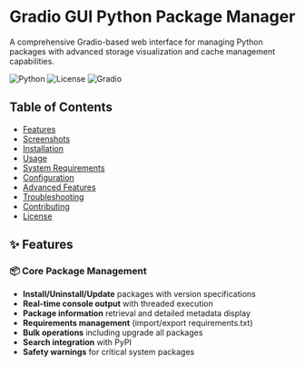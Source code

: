 # Gradio GUI Python Package Manager

A comprehensive Gradio-based web interface for managing Python packages with advanced storage visualization and cache management capabilities.

![Python](https://img.shields.io/badge/python-3.7+-blue.svg)
![License](https://img.shields.io/badge/license-MIT-green.svg)
![Gradio](https://img.shields.io/badge/gradio-5.47.1+-orange.svg)

## Table of Contents

- [Features](#features)
- [Screenshots](#screenshots)
- [Installation](#installation)
- [Usage](#usage)
- [System Requirements](#system-requirements)
- [Configuration](#configuration)
- [Advanced Features](#advanced-features)
- [Troubleshooting](#troubleshooting)
- [Contributing](#contributing)
- [License](#license)

## ✨ Features

### 📦 **Core Package Management**
- **Install/Uninstall/Update** packages with version specifications
- **Real-time console output** with threaded execution
- **Package information** retrieval and detailed metadata display
- **Requirements management** (import/export requirements.txt)
- **Bulk operations** including upgrade all packages
- **Search integration** with PyPI
- **Safety warnings** for critical system packages